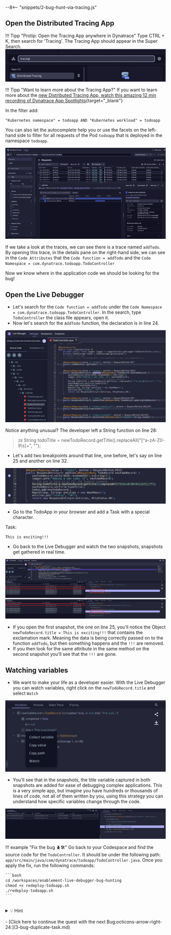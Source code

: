 --8<-- "snippets/2-bug-hunt-via-tracing.js"

## Open the Distributed Tracing App
!!! Tipp "Protip: Open the Tracing App anywhere in Dynatrace"
    Type CTRL + K, then search for 'Tracing'. The Tracing App should appear in the Super Search.
    ![TODO App](img/open_tracing_app.png)

!!! Tipp "Want to learn more about the Tracing App?"
    If you want to learn more about the [new Distributed Tracing App, watch this amazing 12 min recording of Dynatrace App Spotlights](https://www.youtube.com/watch?v=O4zWlwJ4hsA){target="_blank"}

In the filter add:

```text
"Kubernetes namespace" = todoapp AND "Kubernetes workload" = todoapp
```

You can also let the autocomplete help you or use the facets on the left-hand side to filter for all requests of the Pod `todoapp` that is deployed in the namespace `todoapp`.

![TODO App](img/tracing_app_filter.png)

If we take a look at the traces, we can see there is a trace named `addTodo`. By opening this trace, in the details pane on the right-hand side, we can see in the `Code Attributes` that the `Code function = addTodo` and the `Code Namespace = com.dynatrace.todoapp.TodoController`

Now we know where in the application code we should be looking for the bug!

## Open the Live Debugger

- Let's search for the `Code function = addTodo` under the `Code Namespace = com.dynatrace.todoapp.TodoController`. In the search,  type `TodoController` the class file appears, open it.
- Now let's search for the `AddTodo` function, the declaration is in line 24.

![AddToDo Method Source](img/todo_addtodo_method_source.png)

Notice anything unusual? The developer left a String function on line 28:

> `28` String todoTitle = newTodoRecord.getTitle().replaceAll("[^a-zA-Z0-9\\s]+", "");

- Let's add two breakpoints around that line, one before, let's say on line 25 and another on line 32.

![AddToDo New Active Breakpoints](img/todo_addtodo_new_active_breakpoints.png)

- Go to the TodoApp in your browser and add a Task with a special character.

Task:
```text
This is exciting!!!
```

- Go back to the Live Debugger and watch the two snapshots, snapshots get gathered in real time.

![AddToDo Snapshots](img/todo_addtodo_snapshots.png)

- If you open the first snapshot, the one on line 25, you'll notice the Object `newTodoRecord.title = This is exciting!!!` that contains the exclamation mark. Meaning the data is being correctly passed on to the function `addTodo`, but then something happens and the `!!!` are removed.
- If you then look for the same attribute in the same method on the second snapshot you'll see that the `!!!` are gone.

## Watching variables
- We want to make your life as a developer easier. With the Live Debugger you can watch variables, right click on the  `newTodoRecord.title` and select `Watch`

![watching variables](img/ld_watch.png)

- You'll see that in the snapshots, the title variable captured in both snapshots are added for ease of debugging complex applications. This is a very simple app, but imagine you have hundreds or thousands of lines of code, not all of them written by you, using this strategy you can understand how specific variables change through the code.

![watching variables](img/ld_watch2.png)

!!! example "Fix the bug 🪲🛠️"
    Go back to your Codespace and find the source code for the `TodoController`. It should be under the following path: `app/src/main/java/com/dynatrace/todoapp/TodoController.java`. Once you apply the fix, run the following commands:

    ```bash
    cd /workspaces/enablement-live-debugger-bug-hunting
    chmod +x redeploy-todoapp.sh
    ./redeploy-todoapp.sh
    ```
<br>
<details>
<summary>💡 Hint</summary>

Before
```javascript
String todoTitle = newTodoRecord.getTitle().replaceAll("[^a-zA-Z0-9\\s]+", "");
newTodoRecord.setTitle(todoTitle);
```

After
```javascript
//String todoTitle = newTodoRecord.getTitle().replaceAll("[^a-zA-Z0-9\\s]+", "");
String todoTitle = newTodoRecord.getTitle();
newTodoRecord.setTitle(todoTitle);
```
</details> 
<br>

<div class="grid cards" markdown>
- [Click here to continue the quest with the next Bug:octicons-arrow-right-24:](3-bug-duplicate-task.md)
</div>
